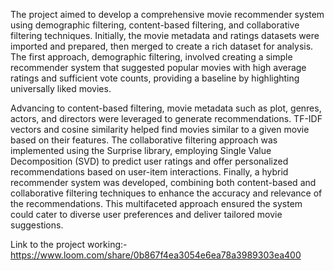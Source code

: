 The project aimed to develop a comprehensive movie recommender system using demographic filtering, content-based filtering, and collaborative filtering techniques. Initially, the movie metadata and ratings datasets were imported and prepared, then merged to create a rich dataset for analysis. The first approach, demographic filtering, involved creating a simple recommender system that suggested popular movies with high average ratings and sufficient vote counts, providing a baseline by highlighting universally liked movies.

Advancing to content-based filtering, movie metadata such as plot, genres, actors, and directors were leveraged to generate recommendations. TF-IDF vectors and cosine similarity helped find movies similar to a given movie based on their features. The collaborative filtering approach was implemented using the Surprise library, employing Single Value Decomposition (SVD) to predict user ratings and offer personalized recommendations based on user-item interactions. Finally, a hybrid recommender system was developed, combining both content-based and collaborative filtering techniques to enhance the accuracy and relevance of the recommendations. This multifaceted approach ensured the system could cater to diverse user preferences and deliver tailored movie suggestions.


Link to the project working:- https://www.loom.com/share/0b867f4ea3054e6ea78a3989303ea400
